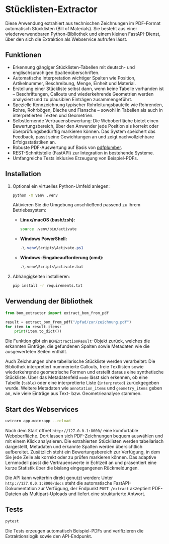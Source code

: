 # Stücklisten-Extractor

Diese Anwendung extrahiert aus technischen Zeichnungen im PDF-Format automatisch Stücklisten (Bill of Materials).
Sie besteht aus einer wiederverwendbaren Python-Bibliothek und einem kleinen FastAPI-Dienst, über den sich die
Extraktion als Webservice aufrufen lässt.

## Funktionen

- Erkennung gängiger Stücklisten-Tabellen mit deutsch- und englischsprachigen Spaltenüberschriften.
- Automatische Interpretation wichtiger Spalten wie Position, Artikelnummer, Beschreibung, Menge, Einheit und Material.
- Erstellung einer Stückliste selbst dann, wenn keine Tabelle vorhanden ist – Beschriftungen, Callouts und wiederkehrende
  Geometrien werden analysiert und zu plausiblen Einträgen zusammengeführt.
- Spezielle Kennzeichnung typischer Rohrleitungsbauteile wie Rohrenden, Rohre, Rohrbögen, Bleche und Flansche – sowohl in
  Tabellen als auch in interpretierten Texten und Geometrien.
- Selbstlernende Vertrauensbewertung: Die Weboberfläche bietet einen Bewertungsbereich, über den Anwender jede Position als
  korrekt oder überprüfungsbedürftig markieren können. Das System speichert das Feedback, passt seine Gewichtungen an und
  zeigt nachvollziehbare Erfolgsstatistiken an.
- Robuste PDF-Auswertung auf Basis von [pdfplumber](https://github.com/jsvine/pdfplumber).
- REST-Schnittstelle (FastAPI) zur Integration in bestehende Systeme.
- Umfangreiche Tests inklusive Erzeugung von Beispiel-PDFs.

## Installation

1. Optional ein virtuelles Python-Umfeld anlegen:

   ```bash
   python -m venv .venv
   ```

   Aktivieren Sie die Umgebung anschließend passend zu Ihrem Betriebssystem:

   - **Linux/macOS (bash/zsh):**

     ```bash
     source .venv/bin/activate
     ```

   - **Windows PowerShell:**

     ```powershell
     .\.venv\Scripts\Activate.ps1
     ```

   - **Windows-Eingabeaufforderung (cmd):**

     ```bat
     .\.venv\Scripts\activate.bat
     ```

2. Abhängigkeiten installieren:

   ```bash
   pip install -r requirements.txt
   ```

## Verwendung der Bibliothek

```python
from bom_extractor import extract_bom_from_pdf

result = extract_bom_from_pdf("/pfad/zur/zeichnung.pdf")
for item in result.items:
    print(item.to_dict())
```

Die Funktion gibt ein `BOMExtractionResult`-Objekt zurück, welches die erkannten Einträge, die gefundenen Spalten sowie
Metadaten wie die ausgewerteten Seiten enthält.

Auch Zeichnungen ohne tabellarische Stückliste werden verarbeitet: Die Bibliothek interpretiert nummerierte Callouts,
freie Textlisten sowie wiederkehrende geometrische Formen und erstellt daraus eine synthetische Stückliste. Über das
Metadatenfeld `mode` lässt sich erkennen, ob eine Tabelle (`table`) oder eine interpretierte Liste (`interpreted`)
zurückgegeben wurde. Weitere Metadaten wie `annotation_items` und `geometry_items` geben an, wie viele Einträge aus
Text- bzw. Geometrieanalyse stammen.

## Start des Webservices

```bash
uvicorn app.main:app --reload
```

Nach dem Start öffnet `http://127.0.0.1:8000/` eine komfortable Weboberfläche. Dort lassen sich PDF-Zeichnungen bequem
auswählen und mit einem Klick analysieren. Die extrahierten Stücklisten werden tabellarisch dargestellt,
Metadaten und erkannte Spalten werden übersichtlich aufbereitet. Zusätzlich steht ein Bewertungsbereich zur Verfügung,
in dem Sie jede Zeile als korrekt oder zu prüfen markieren können. Das adaptive Lernmodell passt die
Vertrauenswerte in Echtzeit an und präsentiert eine kurze Statistik über die bislang eingegangenen Rückmeldungen.

Die API kann weiterhin direkt genutzt werden: Unter `http://127.0.0.1:8000/docs` steht die automatische FastAPI-
Dokumentation zur Verfügung, der Endpunkt `POST /extract` akzeptiert PDF-Dateien als Multipart-Uploads und liefert eine
strukturierte Antwort.

## Tests

```bash
pytest
```

Die Tests erzeugen automatisch Beispiel-PDFs und verifizieren die Extraktionslogik sowie den API-Endpunkt.